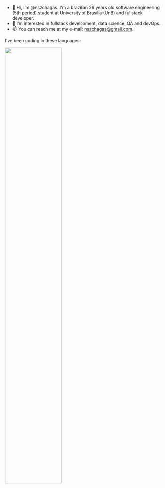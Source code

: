 - 👋 Hi, I’m @nszchagas. I'm a brazilian 26 years old software engineering (5th period) student at University of Brasília (UnB) and fullstack developer.
- 👀 I’m interested in fullstack development, data science, QA and devOps. 
- 📫 You can reach me at my e-mail: nszchagas@gmail.com. 

I've been coding in these languages: 


<img src="https://wakatime.com/share/@3252f20d-53a9-4085-98b6-05b2630da4dc/b4ab068e-6f9e-4dee-8ea5-b52c7438b43d.svg" width=60% height=60%/>

